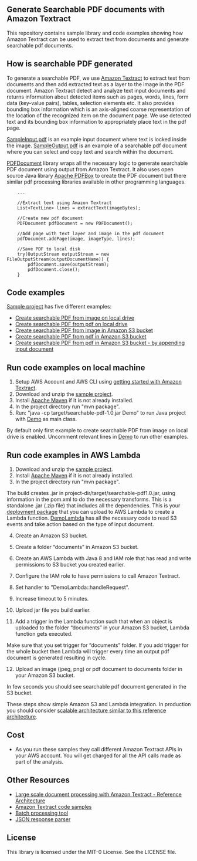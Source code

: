## Generate Searchable PDF documents with Amazon Textract

This repository contains sample library and code examples showing how Amazon Textract can be used to extract text from documents and generate searchable pdf documents.

## How is searchable PDF generated

To generate a searchable PDF, we use [Amazon Textract](https://aws.amazon.com/textract/) to extract text from documents and then add extracted text as a layer to the image in the PDF document. Amazon Textract detect and analyze text input documents and returns information about detected items such as pages, words, lines, form data (key-value pairs), tables, selection elements etc. It also provides bounding box information which is an axis-aligned coarse representation of the location of the recognized item on the document page. We use detected text and its bounding box information to appropriately place text in the pdf page.

[SampleInput.pdf](https://github.com/aws-samples/amazon-textract-searchable-pdf/raw/master/src/SearchablePDF/documents/SampleInput.pdf) is an example input document where text is locked inside the image. [SampleOutput.pdf](https://github.com/aws-samples/amazon-textract-searchable-pdf/raw/master/src/SearchablePDF/documents/SampleOutput.pdf) is an example of a searchable pdf document where you can select and copy text and search within the document.

[PDFDocument](./src/SearchablePDF/src/main/java/com/amazon/textract/pdf/PDFDocument.java) library wraps all the necessary logic to generate searchable PDF document using output from Amazon Textract. It also uses open source Java library [Apache PDFBox](https://pdfbox.apache.org/) to create the PDF document but there similar pdf processing libraries available in other programming languages.

```
    ...
    
    //Extract text using Amazon Textract
    List<TextLine> lines = extractText(imageBytes);
        
    //Create new pdf document
    PDFDocument pdfDocument = new PDFDocument();

    //Add page with text layer and image in the pdf document
    pdfDocument.addPage(image, imageType, lines);
    
    //Save PDF to local disk
    try(OutputStream outputStream = new FileOutputStream(outputDocumentName)) {
        pdfDocument.save(outputStream);
        pdfDocument.close();
    }
```

## Code examples
[Sample project](./src/SearchablePDF.zip) has five different examples:

- [Create searchable PDF from image on local drive](./src/SearchablePDF/src/main/java/DemoPdfFromLocalImage.java)
- [Create searchable PDF from pdf on local drive](./src/SearchablePDF/src/main/java/DemoPdfFromLocalPdf.java)
- [Create searchable PDF from image in Amazon S3 bucket](./src/SearchablePDF/src/main/java/DemoPdfFromS3Image.java)
- [Create searchable PDF from pdf in Amazon S3 bucket](./src/SearchablePDF/src/main/java/DemoPdfFromS3Pdf.java)
- [Create searchable PDF from pdf in Amazon S3 bucket - by appending input document](./src/SearchablePDF/src/main/java/DemoPdfFromS3PdfAppend.java)

## Run code examples on local machine

1. Setup AWS Account and AWS CLI using [getting started with Amazon Textract](https://docs.aws.amazon.com/textract/latest/dg/getting-started.html).
2. Download and unzip the [sample project](./src/SearchablePDF.zip).
3. Install [Apache Maven](https://maven.apache.org/index.html) if it is not already installed.
4. In the project directory run "mvn package".
5. Run: "java -cp target/searchable-pdf-1.0.jar Demo" to run Java project with [Demo](./src/SearchablePDF/src/main/java/Demo.java) as main class.

By default only first example to create searchable PDF from image on local drive is enabled. Uncomment relevant lines in [Demo](./src/SearchablePDF/src/main/java/Demo.java) to run other examples.

## Run code examples in AWS Lambda

1. Download and unzip the [sample project](./src/SearchablePDF.zip).
2. Install [Apache Maven](https://maven.apache.org/index.html) if it is not already installed.
3. In the project directory run "mvn package".

The build creates .jar in project-dir/target/searchable-pdf1.0.jar, using information in the pom.xml to do the necessary transforms. This is a standalone .jar (.zip file) that includes all the dependencies. This is your [deployment package](https://docs.aws.amazon.com/lambda/latest/dg/lambda-java-how-to-create-deployment-package.html) that you can upload to AWS Lambda to create a Lambda function.  [DemoLambda](https://github.com/darwaishx/textract-searchablepdf/blob/master/src/SearchablePDF/src/main/java/DemoLambda.java) has all the necessary code to read S3 events and take action based on the type of input document.

4. Create an Amazon S3 bucket.
5. Create a folder “documents” in Amazon S3 bucket.
6. Create an AWS Lambda with Java 8 and IAM role that has read and write permissions to S3 bucket you created earlier.
7. Configure the IAM role to have permissions to call Amazon Textract.
8. Set handler to "DemoLambda::handleRequest".
9. Increase timeout to 5 minutes.
10. Upload jar file you build earlier.

11. Add a trigger in the Lambda function such that when an object is uploaded to the folder “documents” in your Amazon S3 bucket, Lambda function gets executed.

Make sure that you set trigger for “documents” folder. If you add trigger for the whole bucket then Lambda will trigger every time an output pdf document is generated resulting in cycle.

12. Upload an image (jpeg, png) or pdf document to documents folder in your Amazon S3 bucket.

In few seconds you should see searchable pdf document generated in the S3 bucket.

These steps show simple Amazon S3 and Lambda integration. In production you should consider [scalable architecture similar to this reference architecture](https://github.com/aws-samples/amazon-textract-serverless-large-scale-document-processing).

## Cost
- As you run these samples they call different Amazon Textract APIs in your AWS account. You will get charged for all the API calls made as part of the analysis.

## Other Resources

- [Large scale document processing with Amazon Textract - Reference Architecture](https://github.com/aws-samples/amazon-textract-serverless-large-scale-document-processing)
- [Amazon Textract code samples](https://github.com/aws-samples/amazon-textract-code-samples)
- [Batch processing tool](https://github.com/aws-samples/amazon-textract-textractor)
- [JSON response parser](https://github.com/aws-samples/amazon-textract-response-parser)

## License

This library is licensed under the MIT-0 License. See the LICENSE file.

